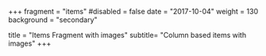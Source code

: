 +++
fragment = "items"
#disabled = false
date = "2017-10-04"
weight = 130
background = "secondary"

title = "Items Fragment with images"
subtitle= "Column based items with images"
+++
